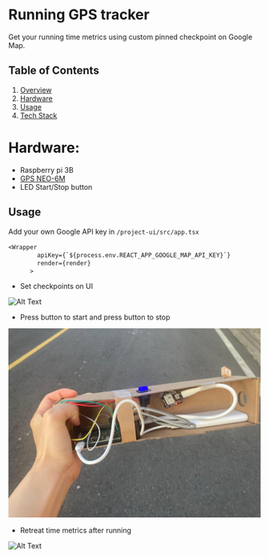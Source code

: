 # Running GPS tracker

Get your running time metrics using custom pinned checkpoint on Google Map.

## Table of Contents

1. [Overview](#Overview)
1. [Hardware](#Hardware)
1. [Usage](#Usage)
1. [Tech Stack](#Tech-Stack)

# Hardware:

- Raspberry pi 3B
- [GPS NEO-6M](https://www.amazon.com/gp/product/B07P8YMVNT/ref=ppx_yo_dt_b_asin_title_o01_s01?ie=UTF8&psc=1)
- LED Start/Stop button

## Usage

Add your own Google API key in `/project-ui/src/app.tsx`

```
<Wrapper
        apiKey={`${process.env.REACT_APP_GOOGLE_MAP_API_KEY}`}
        render={render}
      >
```

- Set checkpoints on UI

![Alt Text](https://media.giphy.com/media/fOUrTir22JbBL4rCC4/giphy.gif)

- Press button to start and press button to stop

![Alt Text](running_device.jpeg)

- Retreat time metrics after running

![Alt Text](https://media.giphy.com/media/jGYA8VZrL3cGNFBWrQ/giphy.gif)

```

```
